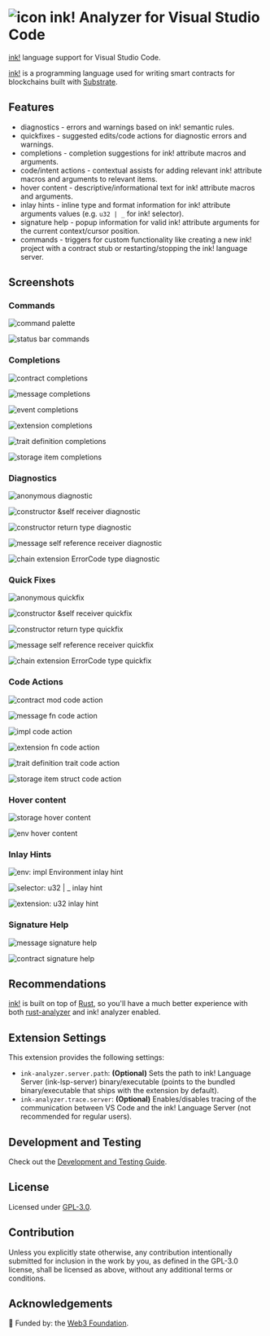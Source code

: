 # ![icon](/images/iconx32.png 'icon') ink! Analyzer for Visual Studio Code

[ink!](https://use.ink/) language support for Visual Studio Code.

[ink!](https://use.ink/) is a programming language used for writing smart contracts for blockchains built with
[Substrate](https://substrate.io/).

## Features

- diagnostics - errors and warnings based on ink! semantic rules.
- quickfixes - suggested edits/code actions for diagnostic errors and warnings.
- completions - completion suggestions for ink! attribute macros and arguments.
- code/intent actions - contextual assists for adding relevant ink! attribute macros and arguments to relevant items.
- hover content - descriptive/informational text for ink! attribute macros and arguments.
- inlay hints - inline type and format information for ink! attribute arguments values (e.g. `u32 | _` for ink! selector).
- signature help - popup information for valid ink! attribute arguments for the current context/cursor position.
- commands - triggers for custom functionality like creating a new ink! project with a contract stub or
  restarting/stopping the ink! language server.

## Screenshots

### Commands

![command palette](/images/screenshots/command-palette.png 'command palette')

![status bar commands](/images/screenshots/status-bar-item.png 'status bar commands')

### Completions

![contract completions](/images/screenshots/completion-2.png 'contract completions')

![message completions](/images/screenshots/completion.png 'message completions')

![event completions](/images/screenshots/completion-6.png 'event completions')

![extension completions](/images/screenshots/completion-3.png 'extension completions')

![trait definition completions](/images/screenshots/completion-4.png 'trait definition completions')

![storage item completions](/images/screenshots/completion-5.png 'storage item completions')

### Diagnostics

![`anonymous` diagnostic](/images/screenshots/diagnostic-5.png '`anonymous` diagnostic')

![constructor `&self` receiver diagnostic](/images/screenshots/diagnostic.png 'constructor `&self` receiver diagnostic')

![constructor return type diagnostic](/images/screenshots/diagnostic-4.png 'constructor return type diagnostic')

![message self reference receiver diagnostic](/images/screenshots/diagnostic-3.png 'message self reference receiver diagnostic')

![chain extension `ErrorCode` type diagnostic](/images/screenshots/diagnostic-2.png 'chain extension `ErrorCode` type diagnostic')

### Quick Fixes

![`anonymous` quickfix](/images/screenshots/quickfix.png '`anonymous` quickfix')

![constructor `&self` receiver quickfix](/images/screenshots/quickfix-2.png 'constructor `&self` receiver quickfix')

![constructor return type quickfix](/images/screenshots/quickfix-3.png 'constructor return type quickfix')

![message self reference receiver quickfix](/images/screenshots/quickfix-4.png 'message self reference receiver quickfix')

![chain extension `ErrorCode` type quickfix](/images/screenshots/quickfix-5.png 'chain extension `ErrorCode` type quickfix')

### Code Actions

![contract `mod` code action](/images/screenshots/code-action.png 'contract `mod` code action')

![message `fn` code action](/images/screenshots/code-action-2.png 'message `fn` code action')

![`impl` code action](/images/screenshots/code-action-3.png '`impl` code action')

![extension `fn` code action](/images/screenshots/code-action-4.png 'extension `fn` code action')

![trait definition `trait` code action](/images/screenshots/code-action-5.png 'trait definition `trait` code action')

![storage item `struct` code action](/images/screenshots/code-action-6.png 'storage item `struct` code action')

### Hover content

![`storage` hover content](/images/screenshots/hover.png '`storage` hover content')

![`env` hover content](/images/screenshots/hover-2.png '`env` hover content')

### Inlay Hints

![`env: impl Environment` inlay hint](/images/screenshots/inlay-hint.png '`env: impl Environment` inlay hint')

![`selector: u32 | _` inlay hint](/images/screenshots/inlay-hint-2.png '`selector: u32 | _` inlay hint')

![`extension: u32` inlay hint](/images/screenshots/inlay-hint-3.png '`extension: u32` inlay hint')

### Signature Help

![`message` signature help](/images/screenshots/signature-help-3.png '`message` signature help')

![`contract` signature help](/images/screenshots/signature-help-2.png '`contract` signature help')

## Recommendations

[ink!](https://use.ink/) is built on top of [Rust](https://www.rust-lang.org/), so you'll have a much better experience
with both [rust-analyzer](https://marketplace.visualstudio.com/items?itemName=rust-lang.rust-analyzer) and
ink! analyzer enabled.

## Extension Settings

This extension provides the following settings:

- `ink-analyzer.server.path`: **(Optional)** Sets the path to ink! Language Server (ink-lsp-server) binary/executable
  (points to the bundled binary/executable that ships with the extension by default).
- `ink-analyzer.trace.server`: **(Optional)** Enables/disables tracing of the communication between VS Code and
  the ink! Language Server (not recommended for regular users).

## Development and Testing

Check out the [Development and Testing Guide](/DEVELOPMENT.md).

## License

Licensed under [GPL-3.0](/LICENSE).

## Contribution

Unless you explicitly state otherwise, any contribution intentionally submitted for inclusion in the work by you,
as defined in the GPL-3.0 license, shall be licensed as above, without any additional terms or conditions.

## Acknowledgements

🌱 Funded by: the [Web3 Foundation](https://web3.foundation/).
